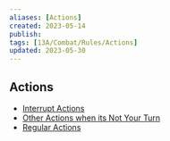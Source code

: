```yaml
---
aliases: [Actions]
created: 2023-05-14
publish: 
tags: [13A/Combat/Rules/Actions]
updated: 2023-05-30
---
```


## Actions

- [Interrupt Actions](Compendium/13A/Combat-Rules/Combat-Actions/Actions/Interrupt-Actions.md)
- [Other Actions when its Not Your Turn](Compendium/13A/Combat-Rules/Combat-Actions/Actions/Other-Actions-when-its-Not-Your-Turn.md)
- [Regular Actions](Compendium/13A/Combat-Rules/Combat-Actions/Actions/Regular-Actions.md)
